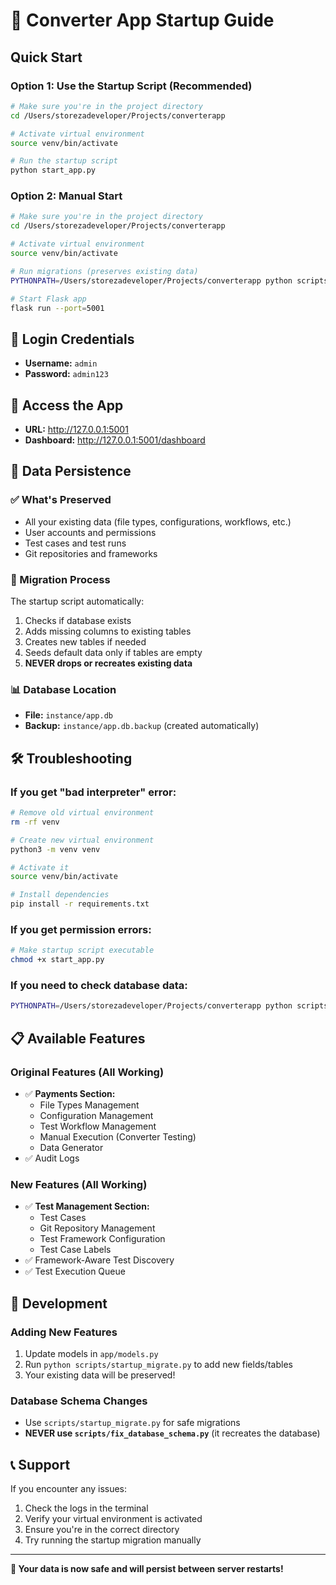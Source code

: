 # 🚀 Converter App Startup Guide

## Quick Start

### Option 1: Use the Startup Script (Recommended)
```bash
# Make sure you're in the project directory
cd /Users/storezadeveloper/Projects/converterapp

# Activate virtual environment
source venv/bin/activate

# Run the startup script
python start_app.py
```

### Option 2: Manual Start
```bash
# Make sure you're in the project directory
cd /Users/storezadeveloper/Projects/converterapp

# Activate virtual environment
source venv/bin/activate

# Run migrations (preserves existing data)
PYTHONPATH=/Users/storezadeveloper/Projects/converterapp python scripts/startup_migrate.py

# Start Flask app
flask run --port=5001
```

## 🔑 Login Credentials
- **Username:** `admin`
- **Password:** `admin123`

## 📱 Access the App
- **URL:** http://127.0.0.1:5001
- **Dashboard:** http://127.0.0.1:5001/dashboard

## 💾 Data Persistence

### ✅ What's Preserved
- All your existing data (file types, configurations, workflows, etc.)
- User accounts and permissions
- Test cases and test runs
- Git repositories and frameworks

### 🔄 Migration Process
The startup script automatically:
1. Checks if database exists
2. Adds missing columns to existing tables
3. Creates new tables if needed
4. Seeds default data only if tables are empty
5. **NEVER drops or recreates existing data**

### 📊 Database Location
- **File:** `instance/app.db`
- **Backup:** `instance/app.db.backup` (created automatically)

## 🛠️ Troubleshooting

### If you get "bad interpreter" error:
```bash
# Remove old virtual environment
rm -rf venv

# Create new virtual environment
python3 -m venv venv

# Activate it
source venv/bin/activate

# Install dependencies
pip install -r requirements.txt
```

### If you get permission errors:
```bash
# Make startup script executable
chmod +x start_app.py
```

### If you need to check database data:
```bash
PYTHONPATH=/Users/storezadeveloper/Projects/converterapp python scripts/check_data.py
```

## 📋 Available Features

### Original Features (All Working)
- ✅ **Payments Section:**
  - File Types Management
  - Configuration Management  
  - Test Workflow Management
  - Manual Execution (Converter Testing)
  - Data Generator
- ✅ Audit Logs

### New Features (All Working)
- ✅ **Test Management Section:**
  - Test Cases
  - Git Repository Management
  - Test Framework Configuration
  - Test Case Labels
- ✅ Framework-Aware Test Discovery
- ✅ Test Execution Queue

## 🔧 Development

### Adding New Features
1. Update models in `app/models.py`
2. Run `python scripts/startup_migrate.py` to add new fields/tables
3. Your existing data will be preserved!

### Database Schema Changes
- Use `scripts/startup_migrate.py` for safe migrations
- **NEVER use `scripts/fix_database_schema.py`** (it recreates the database)

## 📞 Support
If you encounter any issues:
1. Check the logs in the terminal
2. Verify your virtual environment is activated
3. Ensure you're in the correct directory
4. Try running the startup migration manually

---

**🎉 Your data is now safe and will persist between server restarts!** 